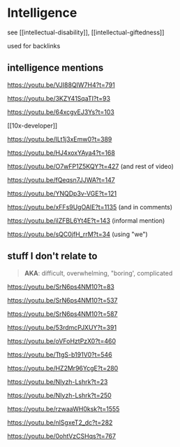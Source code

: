 # Intelligence

see [[intellectual-disability]], [[intellectual-giftedness]]

used for backlinks

## intelligence mentions

<https://youtu.be/VJI88QIW7H4?t=791>

<https://youtu.be/3KZY41SqaTI?t=93>

<https://youtu.be/64xcgvEJ3Ys?t=103>

[[10x-developer]]

<https://youtu.be/ILt1j3xEmw0?t=389>

<https://youtu.be/HJ4xoxYAya4?t=168>

<https://youtu.be/O7wFP1Z5KQY?t=427> (and rest of video)

<https://youtu.be/fQeqsn7JJWA?t=147>

<https://youtu.be/YNQDp3v-VGE?t=121>

<https://youtu.be/xFFs9UgOAlE?t=1135> (and in comments)

<https://youtu.be/ilZFBL6Yt4E?t=143> (informal mention)

<https://youtu.be/sQC0jfH_rrM?t=34> (using "we")

## stuff I don't relate to

> **AKA**: difficult, overwhelming, "boring', complicated

<https://youtu.be/SrN6ps4NM10?t=83>

<https://youtu.be/SrN6ps4NM10?t=537>

<https://youtu.be/SrN6ps4NM10?t=587>

<https://youtu.be/53rdmcPJXUY?t=391>

<https://youtu.be/oVFoHztPzX0?t=460>

<https://youtu.be/TtgS-b191V0?t=546>

<https://youtu.be/HZ2Mr96YcgE?t=280>

<https://youtu.be/NIyzh-Lshrk?t=23>

<https://youtu.be/NIyzh-Lshrk?t=250>

<https://youtu.be/rzwaaWH0ksk?t=1555>

<https://youtu.be/nlSgxeT2_dc?t=282>

<https://youtu.be/0ohtVzCSHqs?t=767>
